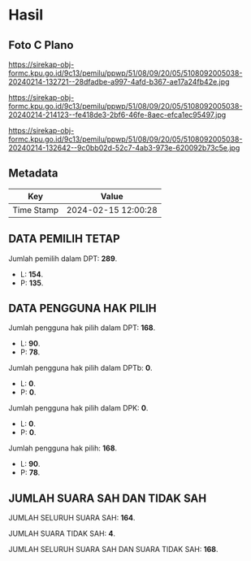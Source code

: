 # Hasil

## Foto C Plano

https://sirekap-obj-formc.kpu.go.id/9c13/pemilu/ppwp/51/08/09/20/05/5108092005038-20240214-132721--28dfadbe-a997-4afd-b367-ae17a24fb42e.jpg

https://sirekap-obj-formc.kpu.go.id/9c13/pemilu/ppwp/51/08/09/20/05/5108092005038-20240214-214123--fe418de3-2bf6-46fe-8aec-efca1ec95497.jpg

https://sirekap-obj-formc.kpu.go.id/9c13/pemilu/ppwp/51/08/09/20/05/5108092005038-20240214-132642--9c0bb02d-52c7-4ab3-973e-620092b73c5e.jpg


## Metadata

| Key        | Value               |
| ---------- | ------------------- |
| Time Stamp | 2024-02-15 12:00:28 |


## DATA PEMILIH TETAP

Jumlah pemilih dalam DPT: **289**.
 * L: **154**.
 * P: **135**.

## DATA PENGGUNA HAK PILIH

Jumlah pengguna hak pilih dalam DPT: **168**.
 * L: **90**.
 * P: **78**.

Jumlah pengguna hak pilih dalam DPTb: **0**.
 * L: **0**.
 * P: **0**.

Jumlah pengguna hak pilih dalam DPK: **0**.
 * L: **0**.
 * P: **0**.

Jumlah pengguna hak pilih: **168**.
 * L: **90**.
 * P: **78**.

## JUMLAH SUARA SAH DAN TIDAK SAH

JUMLAH SELURUH SUARA SAH: **164**.

JUMLAH SUARA TIDAK SAH: **4**.

JUMLAH SELURUH SUARA SAH DAN SUARA TIDAK SAH: **168**.


